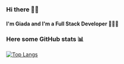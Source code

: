 ### Hi there 👋🏻

#### I'm Giada and I'm a Full Stack Developer 👩🏻‍💻

### Here some GitHub stats 📊

[![Top Langs](https://github-readme-stats.vercel.app/api/top-langs/?username=giadaferrario&hide=jupyter%20notebook&layout=compact)](https://github.com/anuraghazra/github-readme-stats)

<!--[![GitHub Streak](https://streak-stats.demolab.com/?user=giadaferrario&theme=default)](https://git.io/streak-stats)

**GiadaFerrario/giadaferrario** is a ✨ _special_ ✨ repository because its `README.md` (this file) appears on your GitHub profile.

Here are some ideas to get you started:

- 🔭 I’m currently working on ...
- 🌱 I’m currently learning ...
- 👯 I’m looking to collaborate on ...
- 🤔 I’m looking for help with ...
- 💬 Ask me about ...
- 📫 How to reach me: ...
- 😄 Pronouns: ...
- ⚡ Fun fact: ...




[![Top Langs](https://github-readme-stats.vercel.app/api/top-langs/?username=giadaferrario&layout=compact)](https://github.com/anuraghazra/github-readme-stats)


-->
